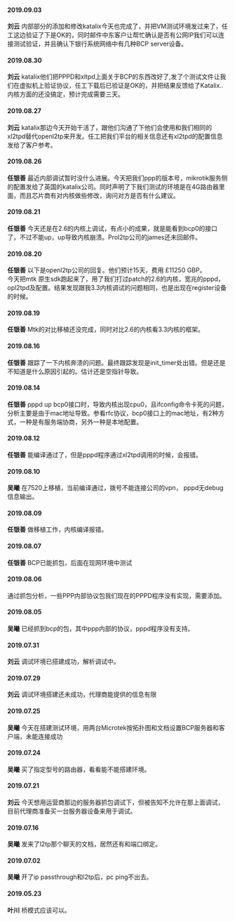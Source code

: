 
####  2019.09.03
**刘云**  内部部分的添加和修改katalix今天也完成了，并把VM测试环境发过来了，任工这边验证了下是OK的，同时邮件中东客户让帮忙确认是否有公网IP我们可以连接测试验证，并且确认下银行系统网络中有几种BCP server设备。
#### 2019.08.30
**刘云**  katalix他们把PPPD和xltpd上面关于BCP的东西改好了,发了个测试文件让我们在虚拟机上验证协议，任工下载后已验证是OK的，并把结果反馈给了Katalix..内核方面的还没搞定，预计完成需要三天。
#### 2019.08.27
**刘云**  katalix那边今天开始干活了，跟他们沟通了下他们会使用和我们相同的xl2tpd替代openl2tp来开发。任工把我们平台的相关信息还有xl2tpd的配置信息发给了客户参考。
#### 2019.08.26
**任银善** 最近内部调试暂时没什么进展。今天把我们ppp的版本号，mikrotik服务侧的配置发给了英国的katalix公司。同时声明了下我们测试的环境是在4G路由器里面，而且芯片商有对内核做些修改，询问对方是否有什么建议。
#### 2019.08.21
**任银善** 今天还是在2.6的内核上调试，有点小的成果，就是能看到bcp0的接口了，不过不能up，up导致内核崩溃。Prol2tp公司的james还未回邮件。
#### 2019.08.20
**任银善** 以下是openl2tp公司的回复。他们预计15天，费用 £11250 GBP。  
今天把mtk 原生sdk跑起来了，用了我们打过patch的2.6的内核，宽兆的pppd，opl2tpd及配置。结果发现跟我3.3内核调试的问题相同，也是出现在register设备的时候。
#### 2019.08.19
**任银善**  Mtk的对比移植还没完成，同时对比2.6的内核看3.3内核的框架。
#### 2019.08.16
**任银善**  跟踪了一下内核奔溃的问题。最终跟踪发现是init_timer处出错。但是还是不知道是什么原因引起的。估计还是空指针导致。
#### 2019.08.14
**任银善**  pppd up bcp0接口时，导致内核出现cpu0，且ifconfig命令卡死的问题，分析主要是由于mac地址导致。参看rfc协议，bcp0接口上的mac地址，有2种方式，一种是有服务端协商，另外一种是本地配置。
#### 2019.08.12
**任银善** 能编译通过了，但是pppd程序通过xl2tpd调用的时候，会报错。
#### 2019.08.10
**吴曦**  在7520上移植，当前编译通过，拨号不能连接公司的vpn， pppd无debug信息输出。
#### 2019.08.09
**任银善**  做移植工作，内核编译报错。
#### 2019.08.07
**任银善**  BCP已能抓包，后面在现网环境中测试
#### 2019.08.06
通过抓包分析，一些PPP内部协议包我们现在的PPPD程序没有实现，需要添加。
#### 2019.08.05
**吴曦**  已经抓到bcp的包，其中ppp内部的协议，pppd程序没有支持。
#### 2019.07.31
**刘云**  调试环境已搭建成功，解析调试中。
#### 2019.07.29
**刘云**  调试环境搭建还未成功，代理商能提供的信息有限
#### 2019.07.25
**吴曦**  今天在搭建测试环境，用两台Microtek按拓扑图和文档设置BCP服务器和客户端，未能连接成功
#### 2019.07.24
**吴曦**  买了指定型号的路由器，看看能不能搭建环境。
#### 2019.07.21 
**刘云** 今天想用运营商那边的服务器抓包调试下，但被告知不允许在那上面调试，目前代理商准备买一台服务器设备来用于调试。
#### 2019.07.16
**吴曦**  发来了l2tp那个聊天的文档，居然还有和端口绑定。  
#### 2019.07.02
**吴曦**  开了ip passthrough和l2tp后，pc ping不出去。
#### 2019.05.23
**叶川**  桥模式应该可以。


